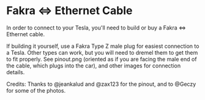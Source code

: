 # Fakra <=> Ethernet Cable

In order to connect to your Tesla, you'll need to build or buy a Fakra <=> Ethernet cable.

If building it yourself, use a Fakra Type Z male plug for easiest connection to a Tesla. Other types can work, but you will need to dremel them to get them to fit properly. See pinout.png (oriented as if you are facing the male end of the cable, which plugs into the car), and other images for connection details.

Credits: Thanks to @jeankalud and @zax123 for the pinout, and to @Geczy for some of the photos.
